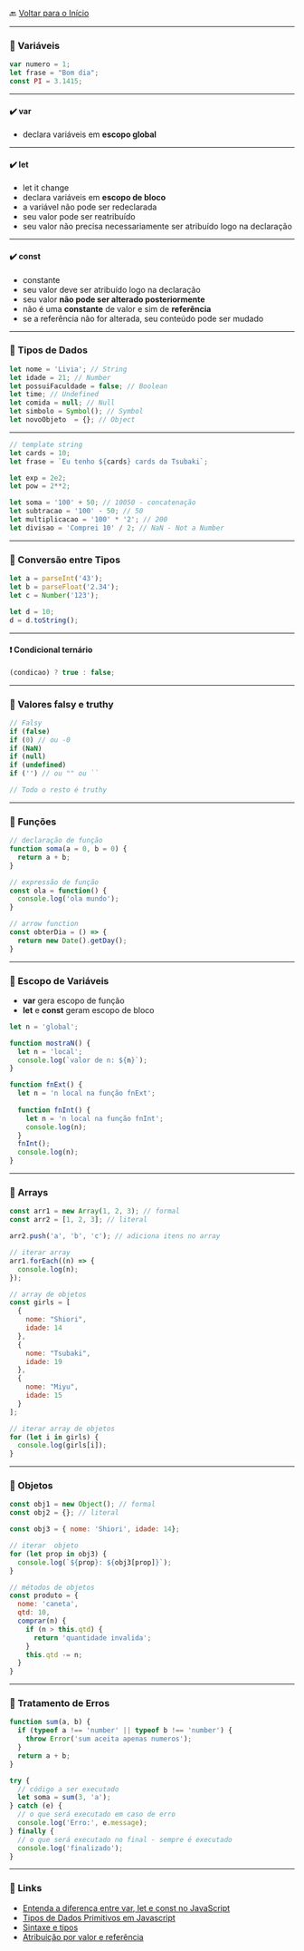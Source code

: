 🔙 [Voltar para o Início](https://github.com/4L1C3-R4BB1T/estudos/tree/main/javascript "Voltar para o Início")

---

### 🔸 Variáveis
```js
var numero = 1;
let frase = "Bom dia";
const PI = 3.1415; 
```

---

#### ✔️ var
* declara variáveis em **escopo global**

---

#### ✔️ let
* let it change 
* declara variáveis em **escopo de bloco**
* a variável não pode ser redeclarada
* seu valor pode ser reatribuído
* seu valor não precisa necessariamente ser atribuído logo na declaração

---

#### ✔️ const 
* constante
* seu valor deve ser atribuído logo na declaração 
* seu valor **não pode ser alterado posteriormente**
* não é uma **constante** de valor e sim de **referência**
* se a referência não for alterada, seu conteúdo pode ser mudado

---

### 🔸 Tipos de Dados 
```js
let nome = 'Livia'; // String
let idade = 21; // Number
let possuiFaculdade = false; // Boolean
let time; // Undefined
let comida = null; // Null
let simbolo = Symbol(); // Symbol
let novoObjeto  = {}; // Object
```

---


```js
// template string
let cards = 10;
let frase = `Eu tenho ${cards} cards da Tsubaki`;

let exp = 2e2;
let pow = 2**2;

let soma = '100' + 50; // 10050 - concatenação
let subtracao = '100' - 50; // 50
let multiplicacao = '100' * '2'; // 200
let divisao = 'Comprei 10' / 2; // NaN - Not a Number
```

---

### 🔸 Conversão entre Tipos 
```js
let a = parseInt('43'); 
let b = parseFloat('2.34');
let c = Number('123');

let d = 10;
d = d.toString();
```

---

#### ❗️ Condicional ternário
```js
(condicao) ? true : false;
```

---

### 🔸 Valores falsy e truthy
```js
// Falsy
if (false)
if (0) // ou -0
if (NaN)
if (null)
if (undefined)
if ('') // ou "" ou `` 

// Todo o resto é truthy
```

---

### 🔸 Funções
```js
// declaração de função
function soma(a = 0, b = 0) {
  return a + b;
}

// expressão de função
const ola = function() {
  console.log('ola mundo');
}

// arrow function
const obterDia = () => {
  return new Date().getDay();
}
```

---

### 🔸 Escopo de Variáveis
* **var** gera escopo de função
* **let** e **const** geram escopo de bloco

```js
let n = 'global';

function mostraN() {
  let n = 'local';
  console.log(`valor de n: ${n}`);
}

function fnExt() {
  let n = 'n local na função fnExt';
  
  function fnInt() {
    let n = 'n local na função fnInt';
    console.log(n);
  }
  fnInt();
  console.log(n);
}
```

---

### 🔸 Arrays
```js
const arr1 = new Array(1, 2, 3); // formal
const arr2 = [1, 2, 3]; // literal

arr2.push('a', 'b', 'c'); // adiciona itens no array

// iterar array
arr1.forEach((n) => {
  console.log(n);
});

// array de objetos
const girls = [
  { 
    nome: "Shiori", 
    idade: 14
  },
  { 
    nome: "Tsubaki", 
    idade: 19
  },
  { 
    nome: "Miyu", 
    idade: 15
  }
];

// iterar array de objetos
for (let i in girls) {
  console.log(girls[i]);
}
```

---

### 🔸 Objetos
```js
const obj1 = new Object(); // formal
const obj2 = {}; // literal

const obj3 = { nome: 'Shiori', idade: 14};

// iterar  objeto
for (let prop in obj3) {
  console.log(`${prop}: ${obj3[prop]}`);
}

// métodos de objetos
const produto = {
  nome: 'caneta',
  qtd: 10,
  comprar(n) {
    if (n > this.qtd) {
      return 'quantidade invalida';
    }
    this.qtd -= n;
  }
}
```

---

### 🔸 Tratamento de Erros
```js
function sum(a, b) {
  if (typeof a !== 'number' || typeof b !== 'number') {
    throw Error('sum aceita apenas numeros');
  }
  return a + b;
}

try {
  // código a ser executado
  let soma = sum(3, 'a');
} catch (e) {
  // o que será executado em caso de erro
  console.log('Erro:', e.message);
} finally {
  // o que será executado no final - sempre é executado
  console.log('finalizado');
}
```

---

### 🔗 Links
* [Entenda a diferença entre var, let e const no JavaScript](https://www.alura.com.br/artigos/entenda-diferenca-entre-var-let-e-const-no-javascript#var)  
* [Tipos de Dados Primitivos em Javascript](https://medium.com/@alves.guilherme1357/tipos-de-dados-primitivos-em-javascript-d7380564933c)  
* [Sintaxe e tipos](https://developer.mozilla.org/pt-BR/docs/Web/JavaScript/Guide/Grammar_and_types)
* [Atribuição por valor e referência](https://blog.azagatti.dev/assignment-value-and-reference/#:~:text=Os%20valores%20primitivos%20no%20JavaScript,atribu%C3%ADmos%20uma%20vari%C3%A1vel%20a%20outra.)
